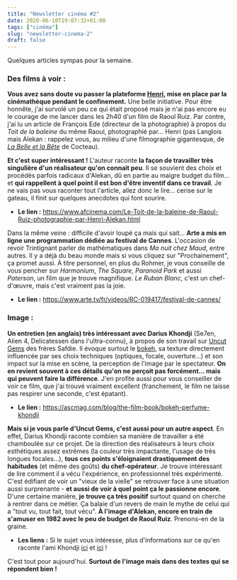 ```yaml
---
title: "Newsletter cinéma #2"
date: 2020-06-10T19:07:32+01:00
tags: ["cinéma"]
slug: "newsletter-cinema-2"
draft: false
---
```


Quelques articles sympas pour la semaine.

### Des films à voir :

**Vous avez sans doute vu passer la plateforme [Henri](https://www.cinematheque.fr/henri/), mise en place par la cinémathèque pendant le confinement.** Une belle initiative. Pour être honnête, j'ai survolé un peu ce qui était proposé mais je n'ai pas encore eu le courage de me lancer dans les 2h40 d'un film de Raoul Ruiz. Par contre, j'ai lu un article de François Ede (directeur de la photographie) à propos du *Toit de la baleine* du même Raoul, photographié par... Henri (pas Langlois mais Alekan : rappelez vous, au milieu d'une filmographie gigantesque, de *[La Belle et la Bête](https://fr.wikipedia.org/wiki/La_Belle_et_la_Bête_(film,_1946))* de Cocteau).

**Et c'est super intéressant !** L'auteur raconte **la façon de travailler très singulière d'un réalisateur qu'on connait peu**. Il se souvient des choix et procédés parfois radicaux d'Alekan, dû en partie au maigre budget du film... et **qui rappellent à quel point il est bon d'être inventif dans ce travail**. Je ne vais pas vous raconter tout l'article, allez donc le lire... cerise sur le gateau, il finit sur quelques anecdotes qui font sourire.

* **Le lien :** https://www.afcinema.com/Le-Toit-de-la-baleine-de-Raoul-Ruiz-photographie-par-Henri-Alekan.html

Dans la même veine : difficile d'avoir loupé ça mais qui sait... **Arte a mis en ligne une programmation dédiée au festival de Cannes**. L'occasion de revoir Trintignant parler de mathématiques dans *Ma nuit chez Maud*, entre autres. Il y a déjà du beau monde mais si vous cliquez sur "Prochainement", ça promet aussi. À titre personnel, en plus du Rohmer, je vous conseille de vous pencher sur *Harmonium*, *The Square*, *Paranoid Park* et aussi *Paterson*, un film que je trouve magnifique. *Le Ruban Blanc*, c'est un chef-d'œuvre, mais c'est vraiment pas la joie.

* **Le lien :** https://www.arte.tv/fr/videos/RC-019417/festival-de-cannes/

### Image :

**Un entretien (en anglais) très intéressant avec Darius Khondji** (Se7en, Alien 4, Delicatessen dans l'ultra-connu), à propos de son travail sur [Uncut Gems](https://fr.wikipedia.org/wiki/Uncut_Gems) des frères Safdie. Il évoque surtout le [bokeh](https://fr.wikipedia.org/wiki/Bokeh), sa texture directement influencée par ses choix techniques (optiques, focale, ouverture...) et son impact sur la mise en scène, la perception de l'image par le spectateur. **On en revient souvent à ces détails qu'on ne perçoit pas forcément... mais qui peuvent faire la différence**. J'en profite aussi pour vous conseiller de voir ce film, que j'ai trouvé vraiment excellent (franchement, le film ne laisse pas respirer une seconde, c'est épatant).

* **Le lien :** https://ascmag.com/blog/the-film-book/bokeh-perfume-khondji

**Mais si je vous parle d'Uncut Gems, c'est aussi pour un autre aspect**. En effet, Darius Khondji raconte combien sa manière de travailler a été chamboulée sur ce projet. De la direction des réalisateurs à leurs choix esthétiques assez extrêmes (la couleur très impactante, l'usage de très longues focales...), **tous ces points s'éloignaient drastiquement des habitudes** (et même des goûts) **du chef-opérateur**. Je trouve intéressant de lire comment il a vécu l'expérience, en professionnel très expérimenté. C'est édifiant de voir un "vieux de la vielle" se retrouver face à une situation aussi surprenante - **et aussi de voir à quel point ça le passionne encore**.
D'une certaine manière, **je trouve ça très positif** surtout quand on cherche à rentrer dans ce métier. Ça balaie d'un revers de main le mythe de celui qui a "tout vu, tout fait, tout vécu". **À l'image d'Alekan, encore en train de s'amuser en 1982 avec le peu de budget de Raoul Ruiz**. Prenons-en de la graine.

* **Les liens :** Si le sujet vous intéresse, plus d'informations sur ce qu'en raconte l'ami Khondji [ici](https://deadline.com/2019/11/uncut-gems-cinematographer-darius-khondji-safdie-brothers-a24-interview-1202788080/) et [ici](https://nofilmschool.com/uncut-gems-cinematographer-darius-khondji) !

C'est tout pour aujourd'hui. **Surtout de l'image mais dans des textes qui se répondent bien !**

